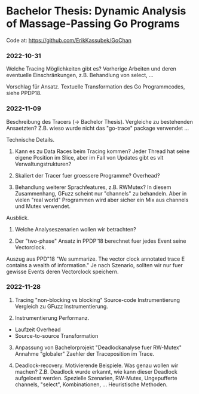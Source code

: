 # Bachelor Thesis: Dynamic Analysis of Massage-Passing Go Programs
Code at:
https://github.com/ErikKassubek/GoChan

### 2022-10-31
Welche Tracing Möglichkeiten gibt es?
Vorherige Arbeiten und deren eventuelle Einschränkungen,
z.B. Behandlung von select, ...

Vorschlag für Ansatz.
Textuelle Transformation des Go Programmcodes, siehe PPDP18.

### 2022-11-09
Beschreibung des Tracers (-> Bachelor Thesis).
Vergleiche zu bestehenden Ansaetzten? Z.B. wieso wurde nicht das "go-trace" package verwendet ...

Technische Details.

1. Kann es zu Data Races beim Tracing kommen? Jeder Thread hat seine eigene Position im Slice, aber im Fall von Updates
gibt es vlt Verwaltungstrukturen?

2. Skaliert der Tracer fuer groessere Programme? Overhead?

3. Behandlung weiterer Sprachfeatures, z.B. RWMutex?
    In diesem Zusammenhang, GFuzz scheint nur "channels" zu behandeln.
    Aber in vielen "real world" Programmen wird aber sicher ein Mix aus channels und Mutex verwendet.

Ausblick.

1. Welche Analyseszenarien wollen wir betrachten?

2. Der "two-phase" Ansatz in PPDP'18 berechnet fuer jedes Event seine Vectorclock.

  Auszug aus PPD"18   "We summarize. The vector clock annotated trace E contains a wealth of information."
  Je nach Szenario, sollten wir nur fuer gewisse Events deren Vectorclock speichern.

### 2022-11-28

1. Tracing "non-blocking vs blocking"
Source-code Instrumentierung
Vergleich zu GFuzz Instrumentierung.

2. Instrumentierung Performanz.
  - Laufzeit Overhead
  - Source-to-source Transformation

3. Anpassung von Bachelorprojekt "Deadlockanalyse fuer RW-Mutex"
Annahme "globaler" Zaehler der Traceposition im Trace.

4. Deadlock-recovery.
 Motivierende Beispiele.
 Was genau wollen wir machen?
 Z.B. Deadlock wurde erkannt, wie kann dieser Deadlock aufgeloest werden.
 Spezielle Szenarien, RW-Mutex, Ungepufferte channels, "select", Kombinationen, ...
 Heuristische Methoden.